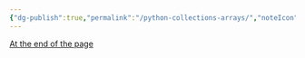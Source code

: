 ```yaml
---
{"dg-publish":true,"permalink":"/python-collections-arrays/","noteIcon":""}
---
```


[At the end of the page](https://www.w3schools.com/python/python_lists.asp)
